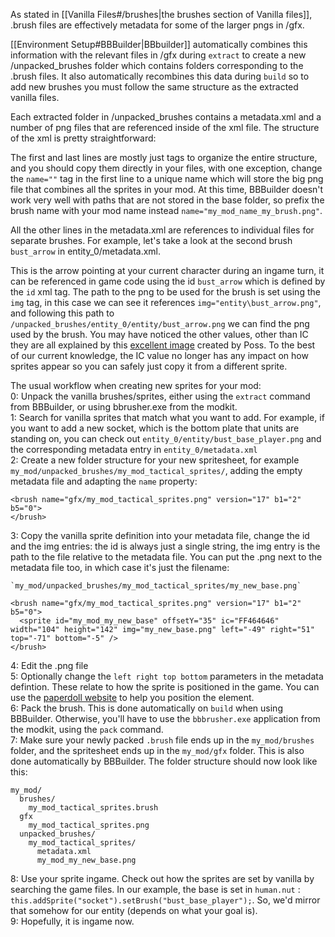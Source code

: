 As stated in [[Vanilla Files#/brushes|the brushes section of Vanilla files]], .brush files are effectively metadata for some of the larger pngs in /gfx.

[[Environment Setup#BBBuilder|BBbuilder]] automatically combines this information with the relevant files in /gfx during `extract` to create a new /unpacked_brushes folder which contains folders corresponding to the .brush files. It also automatically recombines this data during `build` so to add new brushes you must follow the same structure as the extracted vanilla files.

Each extracted folder in /unpacked_brushes contains a metadata.xml and a number of png files that are referenced inside of the xml file. The structure of the xml is pretty straightforward:

The first and last lines are mostly just tags to organize the entire structure, and you should copy them directly in your files, with one exception, change the `name=""` tag in the first line to a unique name which will store the big png file that combines all the sprites in your mod. At this time, BBBuilder doesn't work very well with paths that are not stored in the base folder, so prefix the brush name with your mod name instead `name="my_mod_name_my_brush.png"`.

All the other lines in the metadata.xml are references to individual files for separate brushes. For example, let's take a look at the second brush `bust_arrow` in entity_0/metadata.xml. 

This is the arrow pointing at your current character during an ingame turn, it can be referenced in game code using the id `bust_arrow` which is defined by the `id` xml tag. The path to the png to be used for the brush is set using the `img` tag, in this case we can see it references `img="entity\bust_arrow.png"`, and following this path to `/unpacked_brushes/entity_0/entity/bust_arrow.png` we can find the png used by the brush. You may have noticed the other values, other than IC they are all explained by this [excellent image](https://media.discordapp.net/attachments/549994151861682176/938412915973836851/brush_values.png?width=440&height=559) created by Poss. To the best of our current knowledge, the IC value no longer has any impact on how sprites appear so you can safely just copy it from a different sprite.

The usual workflow when creating new sprites for your mod:  
0: Unpack the vanilla brushes/sprites, either using the `extract` command from BBBuilder, or using bbrusher.exe from the modkit.    
1: Search for vanilla sprites that match what you want to add. For example, if you want to add a new socket, which is the bottom plate that units are standing on, you can check out `entity_0/entity/bust_base_player.png` and the corresponding metadata entry in `entity_0/metadata.xml`  
2: Create a new folder structure for your new spritesheet, for example `my_mod/unpacked_brushes/my_mod_tactical_sprites/`, adding the empty metadata file and adapting the `name` property:  
```
<brush name="gfx/my_mod_tactical_sprites.png" version="17" b1="2" b5="0">
</brush>
```
3: Copy the vanilla sprite definition into your metadata file, change the id and the img entries: the id is always just a single string, the img entry is the path to the file relative to the metadata file. You can put the .png next to the metadata file too, in which case it's just the filename:  
```
`my_mod/unpacked_brushes/my_mod_tactical_sprites/my_new_base.png`

<brush name="gfx/my_mod_tactical_sprites.png" version="17" b1="2" b5="0">
  <sprite id="my_mod_my_new_base" offsetY="35" ic="FF464646" width="104" height="142" img="my_new_base.png" left="-49" right="51" top="-71" bottom="-5" />
</brush>
```
4: Edit the .png file  
5: Optionally change the `left right top bottom` parameters in the metadata defintion. These relate to how the sprite is positioned in the game. You can use the [paperdoll website](https://msuteam.github.io/paperdoll/) to help you position the element.  
6: Pack the brush. This is done automatically on `build` when using BBBuilder. Otherwise, you'll have to use the `bbbrusher.exe` application from the modkit, using the `pack` command.  
7: Make sure your newly packed `.brush` file ends up in the `my_mod/brushes` folder, and the spritesheet ends up in the `my_mod/gfx` folder. This is also done automatically by BBBuilder. The folder structure should now look like this:  
```
my_mod/
  brushes/
    my_mod_tactical_sprites.brush
  gfx
    my_mod_tactical_sprites.png
  unpacked_brushes/
    my_mod_tactical_sprites/
      metadata.xml
      my_mod_my_new_base.png
```
8: Use your sprite ingame. Check out how the sprites are set by vanilla by searching the game files. In our example, the base is set in `human.nut` : `this.addSprite("socket").setBrush("bust_base_player");`. So, we'd mirror that somehow for our entity (depends on what your goal is).  
9: Hopefully, it is ingame now.   
